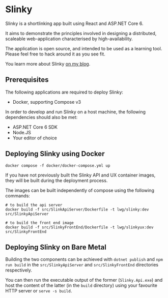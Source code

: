 # Slinky

Slinky is a shortlinking app built using React and ASP.NET Core 6.

It aims to demonstrate the principles involved in designing a distributed, scaleable web-application characterised by high-availability.

The application is open source, and intended to be used as a learning tool. Please feel free to hack around it as you see fit.

You learn more about Slinky [on my blog](https://leif.uk/tag/slinky).

## Prerequisites

The following applications are required to deploy Slinky:

- Docker, supporting Compose v3

In order to develop and run Slinky on a host machine, the following dependencies should also be met:

- ASP.NET Core 6 SDK
- Node.JS
- Your editor of choice

## Deploying Slinky using Docker

```
docker compose -f docker/docker-compose.yml up
```

If you have not previously built the Slinky API and UX container images, they will be built during the deployment process.

The images can be built independently of compose using the following commands:

```
# to build the api server
docker build -f src/SlinkApiServer/Dockerfile -t lwg/slinky:dev src/SlinkyApiServer

# to build the front end image
docker build -f src/SlinkyFrontEnd/Dockerfile -t lwg/slinkyux:dev src/SlinkyFrontEnd
```

## Deploying Slinky on Bare Metal

Building the two components can be achieved with `dotnet publish` and `npm run build` in the `src/SlinkyApiServer` and `src/SlinkyFrontEnd` directories respectively.

You can then run the executable output of the former (`Slinky.Api.exe`) and host the content of the latter (in the `build` directory) using your favourite HTTP server or `serve -s build`.
